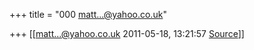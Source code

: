 +++
title = "000 matt...@yahoo.co.uk"

+++
[[matt...@yahoo.co.uk	2011-05-18, 13:21:57 [Source](https://groups.google.com/g/bvparishat/c/CQfOdzQ2nKI)]]



